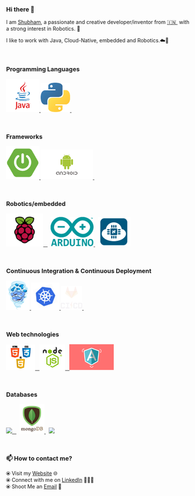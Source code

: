### Hi there 👋


I am [Shubham](https://shubh2710.github.io/), a passionate and creative developer/inventor from [🇮🇳 ](https://en.wikipedia.org/wiki/India)&nbsp;with a strong interest in Robotics. 🎯

I like to work with Java, Cloud-Native, embedded and Robotics.☁️🚀

<br>

### Programming Languages

<p float="left">
  <a href="https://www.java.com/en/" target="_blank" >
    <img src="https://github.com/shubh2710/shubh2710/blob/main/assets/java.png"  height="90" />
  </a>
    <a href="https://www.python.org/" target="_blank" >
    <img src="https://github.com/shubh2710/shubh2710/blob/main/assets/python.png"  height="80" />
  </a>&nbsp;&nbsp;&nbsp;&nbsp;
</p>
<br>

### Frameworks

<p float="left">
  <a href="https://spring.io/" target="_blank" >
    <img src="https://github.com/shubh2710/shubh2710/blob/main/assets/spring.png"  height="90" />
  </a>
    <a href="https://www.python.org/" target="_blank" >
    <img src="https://github.com/shubh2710/shubh2710/blob/main/assets/android.gif"  height="80" />
  </a>&nbsp;&nbsp;&nbsp;&nbsp;
</p>
<br>

### Robotics/embedded
  
 <p float="left">
  <a href="https://www.raspberrypi.org/" target="_blank" >
    <img src="https://github.com/shubh2710/shubh2710/blob/main/assets/pi.png" height="90" />&nbsp;&nbsp;
  </a>
  &nbsp;
  <a href="https://www.arduino.cc/" target="_blank" >
    <img src="https://github.com/shubh2710/shubh2710/blob/main/assets/arduino.png" height="80" />
  </a>
  &nbsp;
    <a href="https://www.nodemcu.com/index_en.html" target="_blank" >
      <img src="https://github.com/shubh2710/shubh2710/blob/main/assets/nodemcu.png" height="80" />
    </a>
</p>

<br>

### Continuous Integration & Continuous Deployment

<p float="left">
  <a href="https://www.docker.com/" target="_blank" >
    <img src="https://raw.githubusercontent.com/shubh2710/shubh2710/main/assets/docker.gif"  height="80" /> 
  </a>
  <a href="https://kubernetes.io/" target="_blank" >
    <img src="https://raw.githubusercontent.com/shubh2710/shubh2710/main/assets/k8s.gif"  height="75" />
  </a>
  <a href="https://docs.gitlab.com/ee/ci/" target="_blank" >
    <img src="https://raw.githubusercontent.com/shubh2710/shubh2710/main/assets/cicd.gif"  height="65" />
  </a>&nbsp;&nbsp;
</p>
<br>

### Web technologies

<p float="left">
  <a href="https://www.w3.org/wiki/The_web_standards_model_-_HTML_CSS_and_JavaScript" target="_blank" >
    <img src="https://raw.githubusercontent.com/shubh2710/shubh2710/main/assets/html-css-js.png" height="70" />&nbsp;&nbsp;
  </a>
    <a href="https://nodejs.org/en/" target="_blank" >
    <img src="https://github.com/shubh2710/shubh2710/blob/main/assets/node.png" height="70" />&nbsp;&nbsp;
  </a>
    <a href="https://angularjs.org/" target="_blank" >
    <img src="https://github.com/shubh2710/shubh2710/blob/main/assets/angular.gif" height="70" />
  </a>
 </p>
<br>


### Databases
  
 <p float="left">
  <a href="https://www.postgresql.org/" target="_blank" >
    <img src="https://raw.githubusercontent.com/shubh2710/shubh2710/main/assets/cassandra.gif" height="90" />&nbsp;&nbsp;
  </a>
  &nbsp;
  <a href="https://www.mongodb.com/" target="_blank" >
    <img src="https://raw.githubusercontent.com/shubh2710/shubh2710/main/assets/mongo.gif" height="80" />
  </a>
  &nbsp;
    <a href="https://www.mongodb.com/" target="_blank" >
      <img src="https://raw.githubusercontent.com/shubh2710/shubh2710/main/assets/sql.gif" height="80" />
    </a>
</p>
<br>

### 📫 How to contact me? 

  ⦿ Visit my [Website](https://shubh2710.github.io/) 🌐 <br>
  ⦿ Connect with me on [LinkedIn](https://www.linkedin.com/in/shubham-gulati-b617a7156/) 👨🏻‍💻 <br>
  ⦿ Shoot Me an [Email](mailto:shubhamgulati81@gmail.com) 💌 <br>
